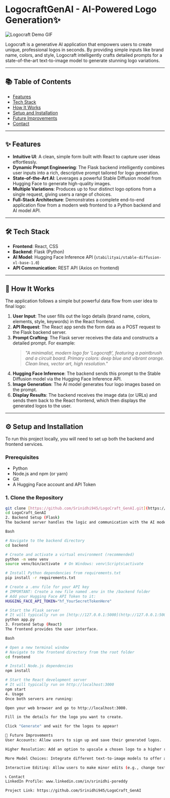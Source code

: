 # LogocraftGenAI - AI-Powered Logo Generation✨

![Logocraft Demo GIF](https://your-link-to-a-demo-gif.com/demo.gif)

Logocraft is a generative AI application that empowers users to create unique, professional logos in seconds. By providing simple inputs like brand name, colors, and style, Logocraft intelligently crafts detailed prompts for a state-of-the-art text-to-image model to generate stunning logo variations.

---

## 📚 Table of Contents

* [Features](#-features)
* [Tech Stack](#-tech-stack)
* [How It Works](#-how-it-works)
* [Setup and Installation](#-setup-and-installation)
* [Future Improvements](#-future-improvements)
* [Contact](#-contact)

---

## ✨ Features

* **Intuitive UI**: A clean, simple form built with React to capture user ideas effortlessly.
* **Dynamic Prompt Engineering**: The Flask backend intelligently combines user inputs into a rich, descriptive prompt tailored for logo generation.
* **State-of-the-Art AI**: Leverages a powerful Stable Diffusion model from Hugging Face to generate high-quality images.
* **Multiple Variations**: Produces up to four distinct logo options from a single request, giving users a range of choices.
* **Full-Stack Architecture**: Demonstrates a complete end-to-end application flow from a modern web frontend to a Python backend and AI model API.

---

## 🛠️ Tech Stack

* **Frontend**: React, CSS
* **Backend**: Flask (Python)
* **AI Model**: Hugging Face Inference API (`stabilityai/stable-diffusion-xl-base-1.0`)
* **API Communication**: REST API (Axios on frontend)

---

## 🌊 How It Works

The application follows a simple but powerful data flow from user idea to final logo:

1.  **User Input**: The user fills out the logo details (brand name, colors, elements, style, keywords) in the React frontend.
2.  **API Request**: The React app sends the form data as a POST request to the Flask backend server.
3.  **Prompt Crafting**: The Flask server receives the data and constructs a detailed prompt. For example:
    > *"A minimalist, modern logo for 'Logocraft', featuring a paintbrush and a circuit board. Primary colors: deep blue and vibrant orange. Clean lines, vector art, high resolution."*
4.  **Hugging Face Inference**: The backend sends this prompt to the Stable Diffusion model via the Hugging Face Inference API.
5.  **Image Generation**: The AI model generates four logo images based on the prompt.
6.  **Display Results**: The backend receives the image data (or URLs) and sends them back to the React frontend, which then displays the generated logos to the user.

---

## ⚙️ Setup and Installation

To run this project locally, you will need to set up both the backend and frontend services.

### Prerequisites

* Python
* Node.js and npm (or yarn)
* Git
* A Hugging Face account and API Token

### 1. Clone the Repository
```sh
git clone [https://github.com/Srinidhi945/LogoCraft_GenAI.git](https://github.com/Srinidhi945/LogoCraft_GenAI.git)
cd LogoCraft_GenAI
2. Backend Setup (Flask)
The backend server handles the logic and communication with the AI model.

Bash

# Navigate to the backend directory
cd backend

# Create and activate a virtual environment (recommended)
python -m venv venv
source venv/bin/activate  # On Windows: venv\Scripts\activate

# Install Python dependencies from requirements.txt
pip install -r requirements.txt

# Create a .env file for your API key
# IMPORTANT: Create a new file named .env in the /backend folder
# Add your Hugging Face API Token to it:
HUGGING_FACE_API_TOKEN="hf_YourSecretTokenHere"

# Start the Flask server
# It will typically run on [http://127.0.0.1:5000](http://127.0.0.1:5000)
python app.py
3. Frontend Setup (React)
The frontend provides the user interface.

Bash

# Open a new terminal window
# Navigate to the frontend directory from the root folder
cd frontend

# Install Node.js dependencies
npm install

# Start the React development server
# It will typically run on http://localhost:3000
npm start
4. Usage
Once both servers are running:

Open your web browser and go to http://localhost:3000.

Fill in the details for the logo you want to create.

Click "Generate" and wait for the logos to appear!

🚀 Future Improvements
User Accounts: Allow users to sign up and save their generated logos.

Higher Resolution: Add an option to upscale a chosen logo to a higher resolution.

More Model Choices: Integrate different text-to-image models to offer a variety of artistic styles.

Interactive Editing: Allow users to make minor edits (e.g., change text position) on a generated logo.

📞 Contact
LinkedIn Profile: www.linkedin.com/in/srinidhi-poreddy

Project Link: https://github.com/Srinidhi945/LogoCraft_GenAI

